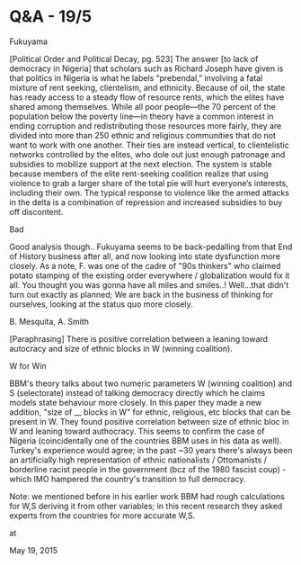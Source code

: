 # Q&A - 19/5

Fukuyama

[Political Order and Political Decay, pg. 523] The answer [to lack of
democracy in Nigeria] that scholars such as Richard Joseph have given
is that politics in Nigeria is what he labels “prebendal,” involving a
fatal mixture of rent seeking, clientelism, and ethnicity. Because of
oil, the state has ready access to a steady flow of resource rents,
which the elites have shared among themselves. While all poor
people—the 70 percent of the population below the poverty line—in
theory have a common interest in ending corruption and redistributing
those resources more fairly, they are divided into more than 250
ethnic and religious communities that do not want to work with one
another. Their ties are instead vertical, to clientelistic networks
controlled by the elites, who dole out just enough patronage and
subsidies to mobilize support at the next election. The system is
stable because members of the elite rent-seeking coalition realize
that using violence to grab a larger share of the total pie will hurt
everyone’s interests, including their own. The typical response to
violence like the armed attacks in the delta is a combination of
repression and increased subsidies to buy off discontent.

Bad

Good analysis though.. Fukuyama seems to be back-pedalling from that
End of History business after all, and now looking into state
dysfunction more closely. As a note, F. was one of the cadre of "90s
thinkers" who claimed potato stamping of the existing order everywhere
/ globalization would fix it all. You thought you was gonna have all
miles and smiles..! Well...that didn't turn out exactly as planned; We
are back in the business of thinking for ourselves, looking at the
status quo more closely.

B. Mesquita, A. Smith

[Paraphrasing] There is positive correlation between a leaning toward
autocracy and size of ethnic blocks in W (winning coalition).

W for Win 

BBM's theory talks about two numeric parameters W (winning coalition)
and S (selectorate) instead of talking democracy directly which he
claims models state behaviour more closely. In this paper they made a
new addition, "size of __ blocks in W" for ethnic, religious, etc
blocks that can be present in W. They found positive correlation
between size of ethnic bloc in W and leaning toward authocracy. This
seems to confirm the case of Nigeria (coincidentally one of the
countries BBM uses in his data as well). Turkey's experience would
agree; in the past ~30 years there's always been an artificially high
representation of ethnic nationalists / Ottomanists / borderline
racist people in the government (bcz of the 1980 fascist coup) - which
IMO hampered the country's transition to full democracy.

Note: we mentioned before in his earlier work BBM had rough calculations for W,S deriving it from other variables; in this recent research they asked experts from the countries for more accurate W,S.








at

May 19, 2015















